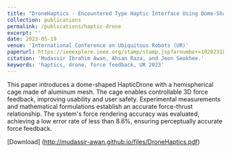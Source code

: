 ```yaml
---
title: "DroneHaptics - Encountered Type Haptic Interface Using Dome-Shaped Drone for 3-DoF Force Feedback"
collection: publications
permalink: /publications/haptic-drone
excerpt: ''
date: 2023-05-19
venue: 'International Conference on Ubiquitous Robots (UR)'
paperurl: https://ieeexplore.ieee.org/stamp/stamp.jsp?arnumber=10202318
citation: 'Mudassir Ibrahim Awan, Ahsan Raza, and Jeon Seokhee.'
keywords: 'haptics, drone, force feedback, UR 2023'
---
```



This paper introduces a dome-shaped HapticDrone with a hemispherical cage made of aluminum mesh. The cage enables controllable 3D force feedback, improving usability and user safety. Experimental measurements and mathematical formulations establish an accurate force-thrust relationship. The system's force rendering accuracy was evaluated, achieving a low error rate of less than 8.6%, ensuring perceptually accurate force feedback.

[Download] (http://mudassir-awan.github.io/files/DroneHaptics.pdf)

